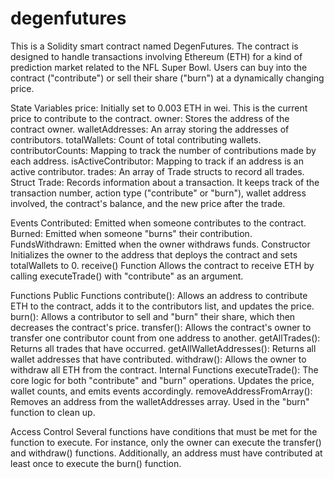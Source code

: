 # degenfutures


This is a Solidity smart contract named DegenFutures. The contract is designed to handle transactions involving Ethereum (ETH) for a kind of prediction market related to the NFL Super Bowl. Users can buy into the contract ("contribute") or sell their share ("burn") at a dynamically changing price. 

State Variables
price: Initially set to 0.003 ETH in wei. This is the current price to contribute to the contract.
owner: Stores the address of the contract owner.
walletAddresses: An array storing the addresses of contributors.
totalWallets: Count of total contributing wallets.
contributorCounts: Mapping to track the number of contributions made by each address.
isActiveContributor: Mapping to track if an address is an active contributor.
trades: An array of Trade structs to record all trades.
Struct
Trade: Records information about a transaction. It keeps track of the transaction number, action type ("contribute" or "burn"), wallet address involved, the contract's balance, and the new price after the trade.

Events
Contributed: Emitted when someone contributes to the contract.
Burned: Emitted when someone "burns" their contribution.
FundsWithdrawn: Emitted when the owner withdraws funds.
Constructor
Initializes the owner to the address that deploys the contract and sets totalWallets to 0.
receive() Function
Allows the contract to receive ETH by calling executeTrade() with "contribute" as an argument.

Functions
Public Functions
contribute(): Allows an address to contribute ETH to the contract, adds it to the contributors list, and updates the price.
burn(): Allows a contributor to sell and "burn" their share, which then decreases the contract's price.
transfer(): Allows the contract's owner to transfer one contributor count from one address to another.
getAllTrades(): Returns all trades that have occurred.
getAllWalletAddresses(): Returns all wallet addresses that have contributed.
withdraw(): Allows the owner to withdraw all ETH from the contract.
Internal Functions
executeTrade(): The core logic for both "contribute" and "burn" operations. Updates the price, wallet counts, and emits events accordingly.
removeAddressFromArray(): Removes an address from the walletAddresses array. Used in the "burn" function to clean up.

Access Control
Several functions have conditions that must be met for the function to execute. For instance, only the owner can execute the transfer() and withdraw() functions. Additionally, an address must have contributed at least once to execute the burn() function.
